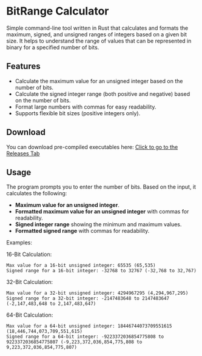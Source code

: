 # BitRange Calculator

Simple command-line tool written in Rust that calculates and formats the maximum, signed, and unsigned ranges of integers based on a given bit size. It helps to understand the range of values that can be represented in binary for a specified number of bits.

## Features

- Calculate the maximum value for an unsigned integer based on the number of bits.
- Calculate the signed integer range (both positive and negative) based on the number of bits.
- Format large numbers with commas for easy readability.
- Supports flexible bit sizes (positive integers only).

## Download

You can download pre-compiled executables here: [Click to go to the Releases Tab](https://github.com/Lncvrt/BitRange-Calculator/releases/latest)

## Usage

The program prompts you to enter the number of bits. Based on the input, it calculates the following:

- **Maximum value for an unsigned integer**.
- **Formatted maximum value for an unsigned integer** with commas for readability.
- **Signed integer range** showing the minimum and maximum values.
- **Formatted signed range** with commas for readability.

Examples:

16-Bit Calculation:
```
Max value for a 16-bit unsigned integer: 65535 (65,535)
Signed range for a 16-bit integer: -32768 to 32767 (-32,768 to 32,767)
```

32-Bit Calculation:
```
Max value for a 32-bit unsigned integer: 4294967295 (4,294,967,295)
Signed range for a 32-bit integer: -2147483648 to 2147483647 (-2,147,483,648 to 2,147,483,647)
```

64-Bit Calculation:
```
Max value for a 64-bit unsigned integer: 18446744073709551615 (18,446,744,073,709,551,615)
Signed range for a 64-bit integer: -9223372036854775808 to 9223372036854775807 (-9,223,372,036,854,775,808 to 9,223,372,036,854,775,807)
```